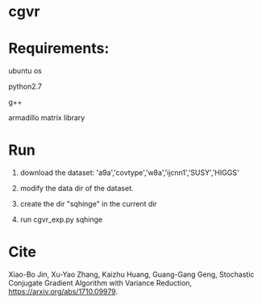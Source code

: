 # cgvr

# Requirements:

   ubuntu os
   
   python2.7
   
   g++
   
   armadillo matrix library

# Run

1.  download the dataset:  'a9a','covtype','w8a','ijcnn1','SUSY','HIGGS'

2.  modify the data dir of the dataset.

4.  create the dir "sqhinge" in the current dir

3.  run cgvr_exp.py sqhinge

# Cite

Xiao-Bo Jin, Xu-Yao Zhang, Kaizhu Huang, Guang-Gang Geng, Stochastic Conjugate Gradient Algorithm with Variance Reduction, https://arxiv.org/abs/1710.09979.
